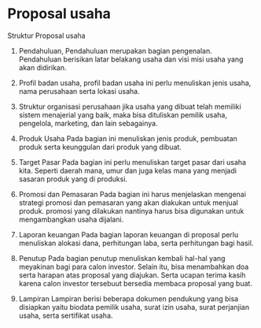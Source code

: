 # Proposal usaha
Struktur Proposal usaha 

1. Pendahuluan, Pendahuluan merupakan bagian pengenalan. Pendahuluan berisikan latar belakang usaha dan visi misi usaha yang akan didirikan.

 2. Profil badan usaha, profil badan usaha ini perlu menuliskan jenis usaha, nama perusahaan serta lokasi usaha. 

3. Struktur organisasi perusahaan
	jika usaha yang dibuat telah memiliki sistem menajerial yang baik, maka bisa dituliskan pemilik usaha, pengelola, marketing, dan lain sebagainya.

4. Produk Usaha
	Pada bagian ini menuliskan jenis produk, pembuatan produk serta keunggulan dari produk yang dibuat.

5. Target Pasar
Pada bagian ini perlu menuliskan target pasar dari usaha kita. Seperti daerah mana, umur dan juga kelas mana yang menjadi sasaran produk yang di produksi. 

6. Promosi dan Pemasaran
Pada bagian ini harus menjelaskan mengenai strategi promosi dan pemasaran yang akan diakukan untuk menjual produk. promosi yang dilakukan nantinya harus bisa digunakan untuk mengambangkan usaha dijalani.

7. Laporan keuangan
Pada bagian laporan keuangan di proposal perlu menuliskan alokasi dana, perhitungan laba, serta perhitungan bagi hasil. 

8. Penutup
Pada bagian penutup menuliskan kembali hal-hal yang meyakinan bagi para calon investor. Selain itu, bisa menambahkan doa serta harapan atas proposal yang diajukan. Serta ucapan terima kasih karena calon investor tersebuut bersedia membaca proposal yang buat.

9. Lampiran
Lampiran berisi beberapa dokumen pendukung yang bisa disiapkan yaitu biodata pemilik usaha, surat izin usaha, surat perjanjian usaha, serta sertifikat usaha.
